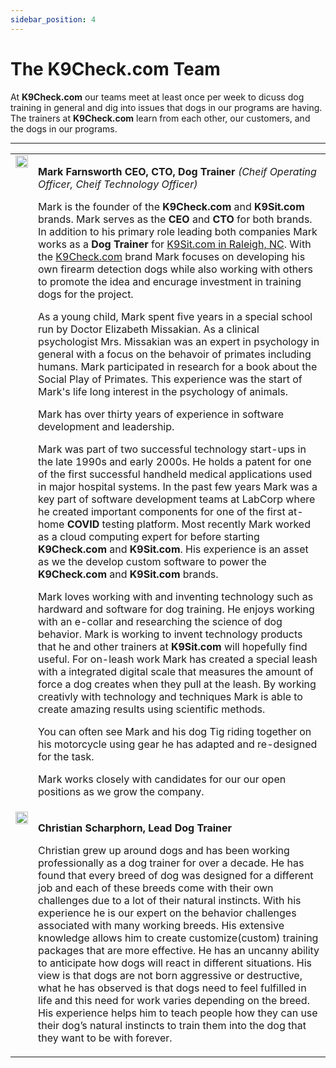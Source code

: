```yaml
---
sidebar_position: 4
---
```

# The K9Check.com Team
At **K9Check.com** our teams meet at least once per week to dicuss dog training
in general and dig into issues that dogs in our programs are having. The
trainers at **K9Check.com** learn from each other, our customers, and the dogs in
our programs.

<hr />

<table>

<tr>
<td valign="top">
<a href="https://www.facebook.com/mark.farnsworth.v2/"><img src="https://K9Sit.com/mark-farnsworth.png"  width="100%" /></a>
</td>
<td>

**Mark Farnsworth CEO, CTO, Dog Trainer**
_(Cheif Operating Officer, Cheif Technology Officer)_

Mark is the founder of the **K9Check.com** and **K9Sit.com** brands. Mark serves
as the **CEO** and **CTO** for both brands. In addition to his primary role
leading both companies Mark works as a **Dog Trainer**
for [K9Sit.com in Raleigh, NC](https://raleigh-nc.K9Sit.com/). With the
[K9Check.com](https://k9me.com) brand Mark focuses on developing his own firearm
detection dogs while also working with others to promote the idea and encurage
investment in training dogs for the project.

As a young child, Mark spent five years in a special school run by Doctor
Elizabeth Missakian. As a clinical psychologist Mrs. Missakian was an expert in
psychology in general with a focus on the behavoir of primates including
humans. Mark participated in research for a book about the Social Play of
Primates. This experience was the start of Mark's life long interest in
the psychology of animals.

Mark has over thirty years of experience in software development and
leadership.

Mark was part of two successful technology start-ups in the late 1990s and
early 2000s. He holds a patent for one of the first successful handheld medical
applications used in major hospital systems. In the past few years Mark was a
key part of software development teams at LabCorp where he created important
components for one of the first at-home **COVID** testing platform. Most
recently Mark worked as a cloud computing expert for before starting
**K9Check.com** and **K9Sit.com**. His experience is an asset as we the develop
custom software to power the **K9Check.com** and **K9Sit.com** brands.

Mark loves working with and inventing technology such as hardward and software
for dog training. He enjoys working with an e-collar and researching the
science of dog behavior. Mark is working to invent technology products that he
and other trainers at **K9Sit.com** will hopefully find useful. For on-leash work
Mark has created a special leash with a integrated digital scale that measures
the amount of force a dog creates when they pull at the leash. By working
creativly with technology and techniques Mark is able to create amazing results
using scientific methods.

You can often see Mark and his dog Tig riding together on his motorcycle using
gear he has adapted and re-designed for the task.

Mark works closely with candidates for our our open positions as we grow the
company.

</td>
</tr>

<tr>
<td valign="top">
<a href="https://www.facebook.com/profile.php?id=100076364791861"><img src="https://k9me.com/christian.jpg"  width="100%" /></a>
</td>
<td>

**Christian Scharphorn, Lead Dog Trainer**

Christian grew up around dogs and has been working professionally as a dog
trainer for over a decade. He has found that every breed of dog was designed
for a different job and each of these breeds come with their own challenges due
to a lot of their natural instincts. With his experience he is our expert on
the behavior challenges associated with many working breeds. His extensive
knowledge allows him to create customize(custom) training packages that are
more effective. He has an uncanny ability to anticipate how dogs will react in
different situations. His view is that dogs are not born aggressive or
destructive, what he has observed is that dogs need to feel fulfilled in life
and this need for work varies depending on the breed. His experience helps him
to teach people how they can use their dog’s natural instincts to train them
into the dog that they want to be with forever.

</td>
</tr>

</table>